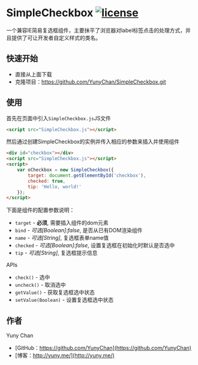 # SimpleCheckbox [![license](https://img.shields.io/badge/License-Apache%202.0-blue.svg)](https://github.com/YunyChan/SimpleNumberInput/blob/master/LICENSE) #

一个兼容IE简易复选框组件，主要抹平了浏览器对label标签点击的处理方式，并且提供了可让开发者自定义样式的类名。

## 快速开始 ##

+ 直接从上面下载
+ 克隆项目：https://github.com/YunyChan/SimpleCheckbox.git

## 使用 ##

首先在页面中引入`SimpleCheckbox.js`JS文件

```html
<script src="SimpleCheckbox.js"></script>
```

然后通过创建SimpleCheckbox的实例并传入相应的参数来插入并使用组件

```html
<div id="checkbox"></div>
<script src="SimpleCheckbox.js"></script>
<script>
    var oCheckbox = new SimpleCheckbox({
        target: document.getElementById('checkbox'),
        checked: true,
        tip: 'Hello, world!'
    });
</script>
```

下面是组件的配置参数说明：

+ `target` - __必须__, 需要插入组件的dom元素
+ `bind` - _可选[Boolean]:false_, 是否从已有DOM渲染组件
+ `name` - _可选[String]_, 复选框表单name值
+ `checked` - _可选[Boolean]:false_, 设置复选框在初始化时默认是否选中
+ `tip` - _可选[String]_, 复选框提示信息

APIs

* `check()` - 选中
* `uncheck()` - 取消选中
* `getValue()` - 获取复选框选中状态
* `setValue(Boolean)` - 设置复选框选中状态

## 作者 ##

Yuny Chan

+ [GitHub：https://github.com/YunyChan](https://github.com/YunyChan)
+ [博客：http://yuny.me/](http://yuny.me/)